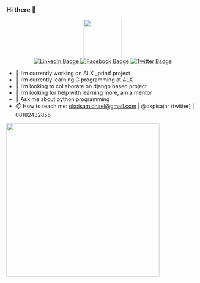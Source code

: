 ### Hi there 👋

<div id="header" align="center">
  <img src="https://media.giphy.com/media/M9gbBd9nbDrOTu1Mqx/giphy.gif" width="100"/>
  <div id="badges">
  <a href="[your-linkedin-URL](https://www.linkedin.com/in/michael-okpisa/)">
    <img src="https://img.shields.io/badge/LinkedIn-blue?style=for-the-badge&logo=linkedin&logoColor=white" alt="LinkedIn Badge"/>
  </a>
  <a href="y[our-youtube-URL](https://web.facebook.com/okpisa.michael/)">
    <img src="https://img.shields.io/badge/facebook-red?style=for-the-badge&logo=facebook&logoColor=white" alt="Facebook Badge"/>
  </a>
  <a href="[your-twitter-URL](https://twitter.com/okpisajnr)">
    <img src="https://img.shields.io/badge/Twitter-blue?style=for-the-badge&logo=twitter&logoColor=white" alt="Twitter Badge"/>
  </a>
</div>
</div>


- 🔭 I’m currently working on ALX _printf project
- 🌱 I’m currently learning C programming at ALX
- 👯 I’m looking to collaborate on django based project
- 🤔 I’m looking for help with learning more, am a mentor
- 💬 Ask me about python programming
- 📫 How to reach me: okpisamichael@gmail.com | @okpisajnr (twitter) | 08182432855 



<img src="https://github-readme-stats.vercel.app/api?username=okpisajnr&show_icons=true&theme=ADD_THEME_HERE" width="400">
